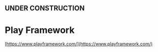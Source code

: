 

## UNDER CONSTRUCTION

# Play Framework


[https://www.playframework.com/](https://www.playframework.com/)

